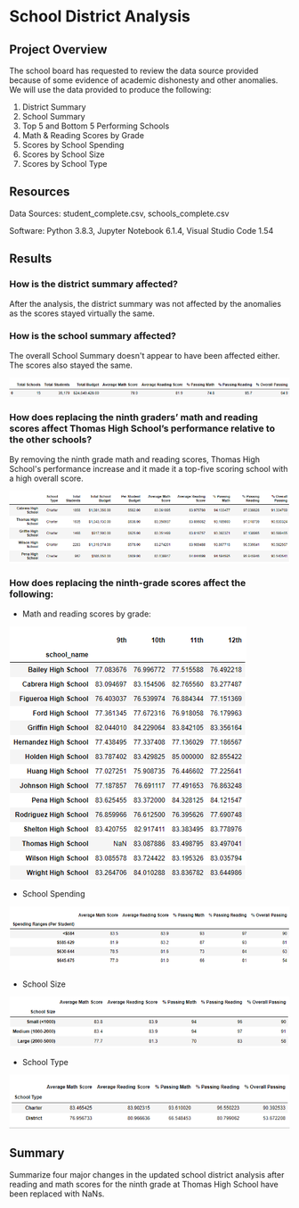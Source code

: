 # School District Analysis
## Project Overview
The school board has requested to review the data source provided because of some evidence of academic dishonesty and other anomalies. We will use the data provided to produce the following:

1. District Summary
2. School Summary
3. Top 5 and Bottom 5 Performing Schools
4. Math & Reading Scores by Grade
5. Scores by School Spending
6. Scores by School Size
7. Scores by School Type

## Resources
Data Sources: student_complete.csv, schools_complete.csv

Software: Python 3.8.3, Jupyter Notebook 6.1.4, Visual Studio Code 1.54

## Results
### How is the district summary affected?
After the analysis, the district summary was not affected by the anomalies as the scores stayed virtually the same.
### How is the school summary affected?
The overall School Summary doesn't appear to have been affected either. The scores also stayed the same. 

![distrcit_summary.png](https://github.com/DanielGandia/School_District_Analysis/blob/main/Resources/district_summary.png)

### How does replacing the ninth graders’ math and reading scores affect Thomas High School’s performance relative to the other schools?

By removing the ninth grade math and reading scores, Thomas High School's performance increase and it made it a top-five scoring school with a high overall score. 

![top_five_schools.png](https://github.com/DanielGandia/School_District_Analysis/blob/main/Resources/top_five_schools.png)

### How does replacing the ninth-grade scores affect the following:

- Math and reading scores by grade: 

![math_reading_scores.png](https://github.com/DanielGandia/School_District_Analysis/blob/main/Resources/math_reading_scores.png)

- School Spending

![score_by_spend.png](https://github.com/DanielGandia/School_District_Analysis/blob/main/Resources/score_by_spend.png)

- School Size

![scores_by_size.png](https://github.com/DanielGandia/School_District_Analysis/blob/main/Resources/scores_by_size.png)

- School Type

![scores_by_type.png](https://github.com/DanielGandia/School_District_Analysis/blob/main/Resources/scores_by_type.png)

## Summary

Summarize four major changes in the updated school district analysis after reading and math scores for the ninth grade at Thomas High School have been replaced with NaNs.
